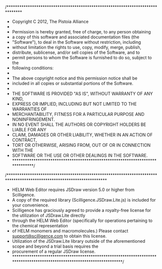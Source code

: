 /*******************************************************************************
 * Copyright C 2012, The Pistoia Alliance
 * 
 * Permission is hereby granted, free of charge, to any person obtaining
 * a copy of this software and associated documentation files (the
 * "Software"), to deal in the Software without restriction, including
 * without limitation the rights to use, copy, modify, merge, publish,
 * distribute, sublicense, and/or sell copies of the Software, and to
 * permit persons to whom the Software is furnished to do so, subject to the 
 * following conditions:
 * 
 * The above copyright notice and this permission notice shall be
 * included in all copies or substantial portions of the Software.
 * 
 * THE SOFTWARE IS PROVIDED "AS IS", WITHOUT WARRANTY OF ANY KIND,
 * EXPRESS OR IMPLIED, INCLUDING BUT NOT LIMITED TO THE WARRANTIES OF
 * MERCHANTABILITY, FITNESS FOR A PARTICULAR PURPOSE AND NONINFRINGEMENT.
 * IN NO EVENT SHALL THE AUTHORS OR COPYRIGHT HOLDERS BE LIABLE FOR ANY
 * CLAIM, DAMAGES OR OTHER LIABILITY, WHETHER IN AN ACTION OF CONTRACT,
 * TORT OR OTHERWISE, ARISING FROM, OUT OF OR IN CONNECTION WITH THE
 * SOFTWARE OR THE USE OR OTHER DEALINGS IN THE SOFTWARE.
 ******************************************************************************/

/***********************************************************************************************************************
 * HELM Web Editor requires JSDraw version 5.0 or higher from Scilligence. 
 * A copy of the required library (Scilligence.JSDraw.Lite.js) is included for your convenience. 
 * Scilligence has graciously agreed to provide a royalty-free license for the utilization of JSDraw.Lite directly 
 * through the HELM Web Editor (specifically for operations pertaining to the chemical representation 
 * of HELM monomers and macromolecules.) Please contact support@scilligence.com to obtain this license. 
 * Utilization of the JSDraw.Lite library outside of the aforementioned scope and beyond a trial basis requires the 
 * procurement of a regular JSDraw license.
 ************************************************************************************************************************/
